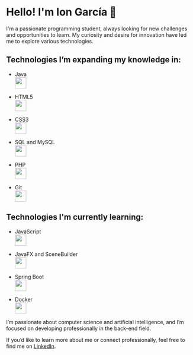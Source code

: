 # Hello! I'm Ion García 👋

I'm a passionate programming student, always looking for new challenges and opportunities to learn. My curiosity and desire for innovation have led me to explore various technologies.

## Technologies I’m expanding my knowledge in:

- Java  
  <img src="https://img.icons8.com/color/48/000000/java-coffee-cup-logo.png" width="30"/>

- HTML5  
  <img src="https://img.icons8.com/color/48/000000/html-5-logo.png" width="30"/>

- CSS3  
  <img src="https://img.icons8.com/color/48/000000/css3.png" width="30"/>

- SQL and MySQL  
  <img src="https://img.icons8.com/color/48/000000/mysql-logo.png" width="30"/>

- PHP  
  <img src="https://img.icons8.com/color/48/000000/php-logo.png" width="30"/>

- Git  
  <img src="https://img.icons8.com/color/48/000000/git.png" width="30"/>

## Technologies I'm currently learning:

- JavaScript  
  <img src="https://img.icons8.com/color/48/000000/javascript.png" width="30"/>

- JavaFX and SceneBuilder  
  <img src="https://img.icons8.com/color/48/000000/javafx.png" width="30"/>

- Spring Boot  
  <img src="https://img.icons8.com/color/48/000000/spring-logo.png" width="30"/>

- Docker  
  <img src="https://img.icons8.com/color/48/000000/docker.png" width="30"/>

I’m passionate about computer science and artificial intelligence, and I’m focused on developing professionally in the back-end field.

If you’d like to learn more about me or connect professionally, feel free to find me on [LinkedIn](https://www.linkedin.com/in/ion-garc%C3%ADa-rodr%C3%ADguez-b278502b4/).
